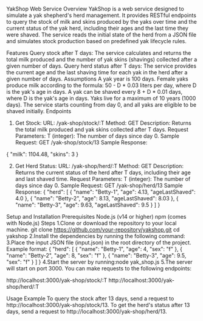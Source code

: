 YakShop Web Service
Overview
YakShop is a web service designed to simulate a yak shepherd's herd management. It provides RESTful endpoints to query the stock of milk and skins produced by the yaks over time and the current status of the yak herd, including their ages and the last time they were shaved. The service reads the initial state of the herd from a JSON file and simulates stock production based on predefined yak lifecycle rules.

Features
Query stock after T days: The service calculates and returns the total milk produced and the number of yak skins (shavings) collected after a given number of days.
Query herd status after T days: The service provides the current age and the last shaving time for each yak in the herd after a given number of days.
Assumptions
A yak year is 100 days.
Female yaks produce milk according to the formula: 50 - D * 0.03 liters per day, where D is the yak's age in days.
A yak can be shaved every 8 + D * 0.01 days, where D is the yak's age in days.
Yaks live for a maximum of 10 years (1000 days).
The service starts counting from day 0, and all yaks are eligible to be shaved initially.
Endpoints
1. Get Stock:
URL: /yak-shop/stock/:T
Method: GET
Description: Returns the total milk produced and yak skins collected after T days.
Request Parameters:
T (integer): The number of days since day 0.
Sample Request: GET /yak-shop/stock/13
Sample Response:

{
  "milk": 1104.48,
  "skins": 3
}

2. Get Herd Status:
URL: /yak-shop/herd/:T
Method: GET
Description: Returns the current status of the herd after T days, including their age and last shaved time.
Request Parameters:
T (integer): The number of days since day 0.
Sample Request: GET /yak-shop/herd/13
Sample Response:
{
  "herd": [
    {
      "name": "Betty-1",
      "age": 4.13,
      "ageLastShaved": 4.0
    },
    {
      "name": "Betty-2",
      "age": 8.13,
      "ageLastShaved": 8.03
    },
    {
      "name": "Betty-3",
      "age": 9.63,
      "ageLastShaved": 9.5
    }
  ]
}


Setup and Installation
Prerequisites
Node.js (v14 or higher)
npm (comes with Node.js)
Steps
1.Clone or download the repository to your local machine.
git clone https://github.com/your-repository/yakshop.git
cd yakshop
2.Install the dependencies by running the following command:
3.Place the input JSON file (input.json) in the root directory of the project. Example format:
{
    "herd": [
        { "name": "Betty-1", "age": 4, "sex": "f" },
        { "name": "Betty-2", "age": 8, "sex": "f" },
        { "name": "Betty-3", "age": 9.5, "sex": "f" }
    ]
}
4.Start the server by running:node yak_shop.js
5.The server will start on port 3000. You can make requests to the following endpoints:

http://localhost:3000/yak-shop/stock/:T
http://localhost:3000/yak-shop/herd/:T

Usage Example
To query the stock after 13 days, send a request to http://localhost:3000/yak-shop/stock/13.
To get the herd's status after 13 days, send a request to http://localhost:3000/yak-shop/herd/13.



